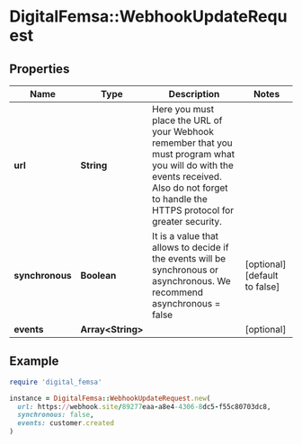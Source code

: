 # DigitalFemsa::WebhookUpdateRequest

## Properties

| Name | Type | Description | Notes |
| ---- | ---- | ----------- | ----- |
| **url** | **String** | Here you must place the URL of your Webhook remember that you must program what you will do with the events received. Also do not forget to handle the HTTPS protocol for greater security. |  |
| **synchronous** | **Boolean** | It is a value that allows to decide if the events will be synchronous or asynchronous. We recommend asynchronous &#x3D; false | [optional][default to false] |
| **events** | **Array&lt;String&gt;** |  | [optional] |

## Example

```ruby
require 'digital_femsa'

instance = DigitalFemsa::WebhookUpdateRequest.new(
  url: https://webhook.site/89277eaa-a8e4-4306-8dc5-f55c80703dc8,
  synchronous: false,
  events: customer.created
)
```

